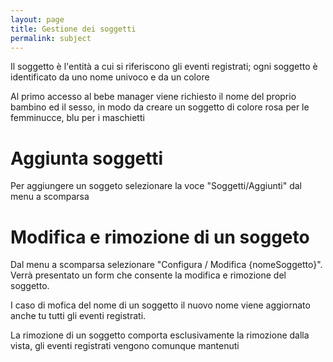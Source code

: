 ```yaml
---
layout: page
title: Gestione dei soggetti
permalink: subject
---
```



Il soggetto &egrave; l'entit&agrave; a cui si riferiscono gli eventi registrati; ogni soggetto &egrave; identificato da uno nome univoco e da un colore

Al primo accesso al bebe manager viene richiesto il nome del proprio bambino ed il sesso, in modo da creare un soggetto di colore rosa per le femminucce, blu per i maschietti


# Aggiunta soggetti

Per aggiungere un soggeto selezionare la voce "Soggetti/Aggiunti" dal menu a scomparsa


# Modifica e rimozione di un soggeto

Dal menu a scomparsa selezionare "Configura / Modifica {nomeSoggetto}". Verr&agrave; presentato un form che consente la modifica e rimozione del soggetto.

I caso di mofica del nome di un soggetto il nuovo nome viene aggiornato anche tu tutti gli eventi registrati.

La rimozione di un soggetto comporta esclusivamente la rimozione dalla vista, gli eventi registrati vengono comunque mantenuti
